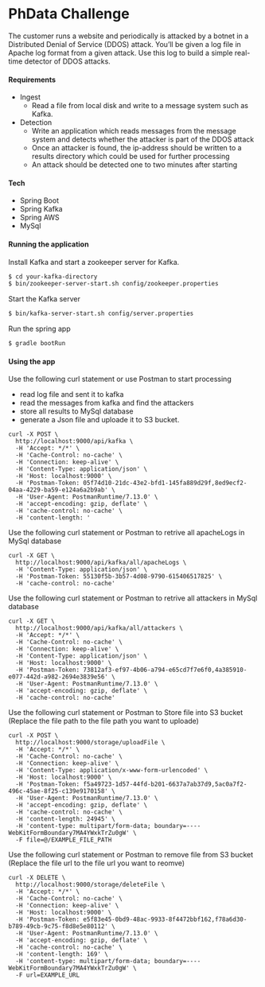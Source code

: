 # PhData Challenge
The customer runs a website and periodically is attacked by a botnet in a Distributed Denial of Service (DDOS) attack. You’ll be given a log file in Apache log format from a given attack. Use this log to build a simple real-time detector of DDOS attacks. 

#### Requirements
- Ingest
    - Read a file from local disk and write to a message system such as Kafka.
 - Detection
   - Write an application which reads messages from the message system and detects whether the attacker is part of the DDOS attack
   - Once an attacker is found, the ip-address should be written to a results directory which could be used for further processing
   - An attack should be detected one to two minutes after starting

#### Tech

* Spring Boot
* Spring Kafka
* Spring AWS
* MySql

#### Running the application 

Install Kafka and start a zookeeper server for Kafka.

```sh
$ cd your-kafka-directory
$ bin/zookeeper-server-start.sh config/zookeeper.properties
```

Start the Kafka server

```sh
$ bin/kafka-server-start.sh config/server.properties
```

Run the spring app

```sh
$ gradle bootRun
```
#### Using the app
Use the following curl statement or use Postman to start processing
 - read log file and sent it to kafka 
 - read the messages from kafka and find the attackers 
 - store all results to MySql database 
 - generate a Json file and uploade it to S3 bucket. 
 
```
curl -X POST \
  http://localhost:9000/api/kafka \
  -H 'Accept: */*' \
  -H 'Cache-Control: no-cache' \
  -H 'Connection: keep-alive' \
  -H 'Content-Type: application/json' \
  -H 'Host: localhost:9000' \
  -H 'Postman-Token: 05f74d10-21dc-43e2-bfd1-145fa889d29f,8ed9ecf2-04aa-4229-ba59-e124a6a2b9ab' \
  -H 'User-Agent: PostmanRuntime/7.13.0' \
  -H 'accept-encoding: gzip, deflate' \
  -H 'cache-control: no-cache' \
  -H 'content-length: '
```

Use the following curl statement or Postman to retrive all apacheLogs in MySql database
```
curl -X GET \
  http://localhost:9000/api/kafka/all/apacheLogs \
  -H 'Content-Type: application/json' \
  -H 'Postman-Token: 55130f5b-3b57-4d08-9790-615406517825' \
  -H 'cache-control: no-cache'
```
Use the following curl statement or Postman to retrive all attackers in MySql database
```
curl -X GET \
  http://localhost:9000/api/kafka/all/attackers \
  -H 'Accept: */*' \
  -H 'Cache-Control: no-cache' \
  -H 'Connection: keep-alive' \
  -H 'Content-Type: application/json' \
  -H 'Host: localhost:9000' \
  -H 'Postman-Token: 73812af3-ef97-4b06-a794-e65cd7f7e6f0,4a385910-e077-442d-a982-2694e3839e56' \
  -H 'User-Agent: PostmanRuntime/7.13.0' \
  -H 'accept-encoding: gzip, deflate' \
  -H 'cache-control: no-cache'
```

Use the following curl statement or Postman to Store file into S3 bucket (Replace the file path to the file path you want to uploade)
```
curl -X POST \
  http://localhost:9000/storage/uploadFile \
  -H 'Accept: */*' \
  -H 'Cache-Control: no-cache' \
  -H 'Connection: keep-alive' \
  -H 'Content-Type: application/x-www-form-urlencoded' \
  -H 'Host: localhost:9000' \
  -H 'Postman-Token: f5a49723-1d57-44fd-b201-6637a7ab37d9,5ac0a7f2-496c-45ae-8f25-c139e9170158' \
  -H 'User-Agent: PostmanRuntime/7.13.0' \
  -H 'accept-encoding: gzip, deflate' \
  -H 'cache-control: no-cache' \
  -H 'content-length: 24945' \
  -H 'content-type: multipart/form-data; boundary=----WebKitFormBoundary7MA4YWxkTrZu0gW' \
  -F file=@/EXAMPLE_FILE_PATH
```
Use the following curl statement or Postman to remove file from S3 bucket (Replace the file url to the file url you want to reomve)

```
curl -X DELETE \
  http://localhost:9000/storage/deleteFile \
  -H 'Accept: */*' \
  -H 'Cache-Control: no-cache' \
  -H 'Connection: keep-alive' \
  -H 'Host: localhost:9000' \
  -H 'Postman-Token: e5f83e45-0bd9-48ac-9933-8f4472bbf162,f78a6d30-b789-49cb-9c75-f8d8e5e80112' \
  -H 'User-Agent: PostmanRuntime/7.13.0' \
  -H 'accept-encoding: gzip, deflate' \
  -H 'cache-control: no-cache' \
  -H 'content-length: 169' \
  -H 'content-type: multipart/form-data; boundary=----WebKitFormBoundary7MA4YWxkTrZu0gW' \
  -F url=EXAMPLE_URL
```
